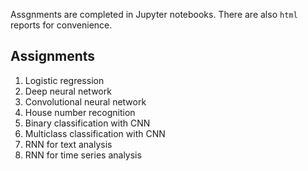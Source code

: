 Assgnments are completed in Jupyter notebooks. There are also `html` reports for convenience.

## Assignments
1. Logistic regression
2. Deep neural network
3. Convolutional neural network
4. House number recognition
5. Binary classification with CNN
6. Multiclass classification with CNN
7. RNN for text analysis
8. RNN for time series analysis